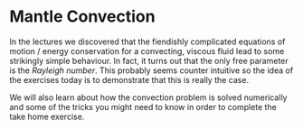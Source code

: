 # Mantle Convection

In the lectures we discovered that the fiendishly complicated equations of motion / energy conservation for a convecting, viscous fluid lead to some strikingly simple behaviour. In fact, it turns out that the only free parameter is the _Rayleigh number_. This probably seems counter intuitive so the idea of the exercises today is to demonstrate that this is really the case.

We will also learn about how the convection problem is solved numerically and some of the tricks you might need to know in order to complete the take home exercise.
